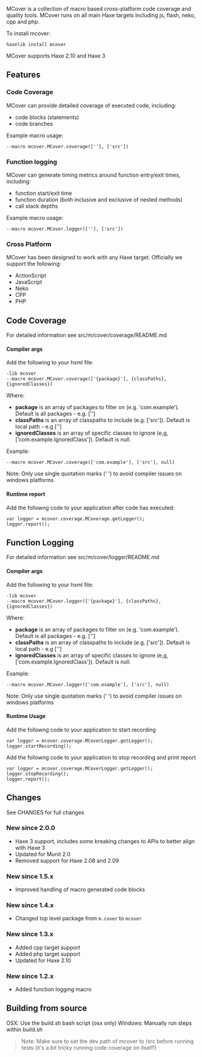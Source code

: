 MCover is a collection of macro based cross-platform code coverage and quality tools. MCover runs on all main Haxe targets including js, flash, neko, cpp and php.

To install mcover:

	haxelib install mcover


MCover supports Haxe 2.10 and Haxe 3

Features
---------------------

### Code Coverage

MCover can provide detailed coverage of executed code, including:

* code blocks (statements)
* code branches

Example macro usage:

	--macro mcover.MCover.coverage([''], ['src'])

### Function logging

MCover can generate timing metrics around function entry/exit times, including:

* function start/exit time
* function duration (both inclusive and exclusive of nested methods)
* call stack depths

Example macro usage:

	--macro mcover.MCover.logger([''], ['src'])


### Cross Platform

MCover has been designed to work with any Haxe target. Officially we support the following:

*	ActionScript
*	JavaScript
*	Neko
*	CPP
*	PHP


Code Coverage
---------------------

For detailed information see src/m/cover/coverage/README.md

#### Compiler args

Add the following to your hxml file:

	-lib mcover
	--macro mcover.MCover.coverage(['{package}'], {classPaths}, {ignoredClasses})

Where:

*	**package** is an array of packages to filter on (e.g. 'com.example'). Default is all packages - e.g. ['']
*	**classPaths** is an array of classpaths to include (e.g. ['src']). Default is local path - e.g ['']
*	**ignoredClasses** is an array of specific classes to ignore (e,g, ['com.example.IgnoredClass']). Default is null.


Example:

	--macro mcover.MCover.coverage(['com.example'], ['src'], null)

Note: Only use single quotation marks (' ') to avoid compiler issues on windows platforms

#### Runtime report

Add the followng code to your application after code has executed:

	var logger = mcover.coverage.MCoverage.getLogger();
	logger.report();



Function Logging
---------------------
For detailed information see src/m/cover/logger/README.md

#### Compiler args

Add the following to your hxml file:

	-lib mcover
	--macro mcover.MCover.logger(['{package}'], {classPaths}, {ignoredClasses})

Where:

*	**package** is an array of packages to filter on (e.g. 'com.example'). Default is all packages - e.g. ['']
*	**classPaths** is an array of classpaths to include (e.g. ['src']). Default is local path - e.g ['']
*	**ignoredClasses** is an array of specific classes to ignore (e,g, ['com.example.IgnoredClass']). Default is null.


Example:

	--macro mcover.MCover.logger(['com.example'], ['src'], null)

Note: Only use single quotation marks (' ') to avoid compiler issues on windows platforms


#### Runtime Usage

Add the followng code to your application to start recording

	var logger = mcover.coverage.MCoverLogger.getLogger();
	logger.startRecording();

Add the followng code to your application to stop recording and print report

	var logger = mcover.coverage.MCoverLogger.getLogger();
	logger.stopRecording();
	logger.report();




Changes
----------

See CHANGES for full changes

### New since 2.0.0

* Haxe 3 support, includes some breaking changes to APIs to better align with Haxe 3
* Updated for Munit 2.0
* Removed support for Haxe 2.08 and 2.09

### New since 1.5.x

* Improved handling of macro generated code blocks

### New since 1.4.x

* Changed top level package from `m.cover` to `mcover`

### New since 1.3.x

* Added cpp target support
* Added php target support
* Updated for Haxe 2.10

### New since 1.2.x

* Added function logging macro



Building from source
--------------

OSX: Use the build.sh bash script (osx only)
Windows: Manually run steps within build.sh

> Note: Make sure to set the dev path of mcover to /src before running tests (it's a bit tricky running code coverage on itself!)
